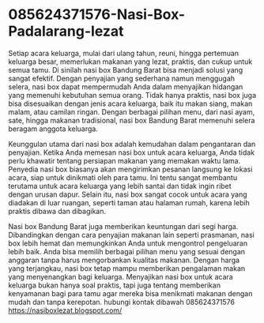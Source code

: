 # 085624371576-Nasi-Box-Padalarang-lezat
Setiap acara keluarga, mulai dari ulang tahun, reuni, hingga pertemuan keluarga besar, memerlukan makanan yang lezat, praktis, dan cukup untuk semua tamu. Di sinilah nasi box Bandung Barat bisa menjadi solusi yang sangat efektif. Dengan penyajian yang sederhana namun menggugah selera, nasi box dapat mempermudah Anda dalam menyajikan hidangan yang memenuhi kebutuhan semua orang. Tidak hanya praktis, nasi box juga bisa disesuaikan dengan jenis acara keluarga, baik itu makan siang, makan malam, atau camilan ringan. Dengan berbagai pilihan menu, dari nasi ayam, sate, hingga makanan tradisional, nasi box Bandung Barat memenuhi selera beragam anggota keluarga.

Keunggulan utama dari nasi box adalah kemudahan dalam pengantaran dan penyajian. Ketika Anda memesan nasi box untuk acara keluarga, Anda tidak perlu khawatir tentang persiapan makanan yang memakan waktu lama. Penyedia nasi box biasanya akan mengirimkan pesanan langsung ke lokasi acara, siap untuk dinikmati oleh para tamu. Ini tentu sangat membantu terutama untuk acara keluarga yang lebih santai dan tidak ingin ribet dengan urusan dapur. Selain itu, nasi box sangat cocok untuk acara yang diadakan di luar ruangan, seperti taman atau halaman rumah, karena lebih praktis dibawa dan dibagikan.

Nasi box Bandung Barat juga memberikan keuntungan dari segi harga. Dibandingkan dengan cara penyajian makanan lain seperti prasmanan, nasi box lebih hemat dan memungkinkan Anda untuk mengontrol pengeluaran lebih baik. Anda bisa memilih berbagai pilihan menu yang sesuai dengan anggaran tanpa harus mengorbankan kualitas makanan. Dengan harga yang terjangkau, nasi box tetap mampu memberikan pengalaman makan yang menyenangkan bagi keluarga. Menyajikan nasi box untuk acara keluarga bukan hanya soal praktis, tapi juga tentang memberikan kenyamanan bagi para tamu agar mereka bisa menikmati makanan dengan mudah dan tanpa kerepotan.
hubungi kontak dibawah
085624371576
https://nasiboxlezat.blogspot.com/


